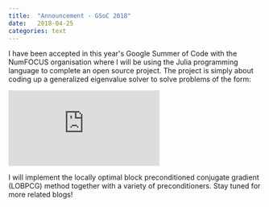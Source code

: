 ```yaml
---
title:  "Announcement - GSoC 2018"
date:   2018-04-25
categories: text
---
```


I have been accepted in this year's Google Summer of Code with the NumFOCUS organisation where I will be using the Julia programming language to complete an open source project. The project is simply about coding up a generalized eigenvalue solver to solve problems of the form:

![Generalized eigenvalue equation](https://latex.codecogs.com/gif.latex?%5Cmathbf%7BA%7D%20%5Cmathbf%7Bx%7D%20%3D%20%5Clambda%20%5Cmathbf%7BB%7D%20%5Cmathbf%7Bx%7D)

I will implement the locally optimal block preconditioned conjugate gradient (LOBPCG) method together with a variety of preconditioners. Stay tuned for more related blogs!
